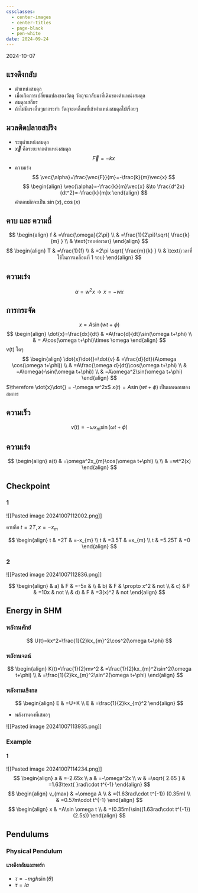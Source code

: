 ```yaml
---
cssclasses:
  - center-images
  - center-titles
  - page-black
  - pen-white
date: 2024-09-24
---
```

2024-10-07

## แรงดึงกลับ

- ตำแหน่งสมดุล
- เมื่อเกิดการเปลี่ยนแปลงของวัตถุ วัตถุจะกลับมาที่เดิมของตำแหน่งสมดุล
- สมดุลเสถียร
- ถ้าไม่มีแรงอื่นๆมากระทำ วัตถุจะเคลื่อนที่เข้าตำแหน่งสมดุลไปเรื่อยๆ

## มวลติดปลายสปริง
- ระบุตำแหน่งสมดุล
- $\vec{x}$ คือระยะจากตำแหน่งสมดุล
$$
\vec{F}=-kx
$$
- ความเร่ง
$$
\vec{\alpha}=\frac{\vec{F}}{m}=-\frac{k}{m}\vec{x}
$$
$$
\begin{align}
\vec{\alpha}=-\frac{k}{m}\vec{x} &\to \frac{d^2x}{dt^2}=-\frac{k}{m}x
\end{align}
$$
คำตอบมักจะเป็น $\sin (x),\cos(x)$

## คาบ และ ความถี่
$$
\begin{align}
f & =\frac{\omega}{2\pi} \\
 & =\frac{1}{2\pi}\sqrt{ \frac{k}{m} } \\
 & \text{รอบต่อเวลา}
\end{align}
$$
$$
\begin{align}
T & =\frac{1}{f} \\
 & =2\pi \sqrt{ \frac{m}{k} } \\
 & \text{เวลาที่ใช้ในการเคลื่อนที่ 1 รอบ}
\end{align}
$$

## ความเร่ง
$$
\alpha=w^2x \to x=-wx
$$
## การกระจัด
$$
x=A\sin(wt+\phi)
$$
$$
\begin{align}
\dot{x}=\frac{dx}{dt} & =A\frac{d}{dt}\sin(\omega t+\phi) \\
 & = A\cos(\omega t+\phi)\times \omega 
\end{align}
$$
v(t) ใดๆ
$$
\begin{align}
\dot{x}\dot{}=\dot{v} & =\frac{d}{dt}(A\omega \cos(\omega t+\phi)) \\
 & =A\frac{\omega d}{dt}\cos(\omega t+\phi) \\
 & =A\omega(-\sin(\omega t+\phi)) \\
 & =A\omega^2\sin(\omega t+\phi)
\end{align}
$$
$\therefore \dot{x}\dot{} = -\omega w^2x$
$x(t)=A\sin(wt+\phi)$ เป็นผลเฉลบของสมการ

## ความเร็ว
$$
v(t)=-\omega x_{m}\sin(\omega t+\phi)
$$
## ความเร่ง
$$
\begin{align}
a(t) & =\omega^2x_{m}\cos(\omega t+\phi) \\ \\
 & =wt^2(x)
\end{align}
$$
## Checkpoint
### 1
![[Pasted image 20241007112002.png]]

คาบคือ $t=2T,x=-x_{m}$

$$
\begin{align}
t & =2T  & =-x_{m} \\
t & =3.5T  & =x_{m} \\
t & =5.25T & =0
\end{align}
$$

### 2
![[Pasted image 20241007112836.png]]

$$
\begin{align}
 & a) & F & =-5x &  \\
 & b)  & F & \propto x^2  & not \\
 & c)  & F & =10x & not \\
 & d)  & F & =3(x)^2 & not
\end{align}
$$

## Energy in SHM

### พลังานศักย์
$$
U(t)=kx^2=\frac{1}{2}kx_{m}^2\cos^2(\omega t+\phi)
$$

### พลังานจลน์
$$
\begin{align}
K(t)=\frac{1}{2}mv^2 & =\frac{1}{2}kx_{m}^2\sin^2(\omega t+\phi) \\
 & =\frac{1}{2}kx_{m}^2\sin^2(\omega t+\phi)
\end{align}
$$

### พลังงานเชิงกล
$$
\begin{align}
E & =U+K \\
E & =\frac{1}{2}kx_{m}^2
\end{align}
$$
- พลังงานคงที่เสมอๆ

![[Pasted image 20241007113935.png]]

### Example
#### 1
![[Pasted image 20241007114234.png]]
$$
\begin{align}
a & =-2.65x \\
a  & =-\omega^2x \\
w & =\sqrt{ 2.65 }  & =1.63\text{ }rad\cdot t^{-1}
\end{align}
$$
$$
\begin{align}
v_{max} & =\omega A \\
 & =(1.63rad\cdot t^{-1}) (0.35m) \\
 & =0.57m\cdot t^{-1}
\end{align}
$$
$$
\begin{align}
x & =A\sin \omega t \\
 & =(0.35m)\sin((1.63rad\cdot t^{-1})(2.5s))
\end{align}
$$
## Pendulums

### Physical Pendulum

#### แรงดึงกลับและทอร์ก
- $\tau =-mgh\sin(\theta)$
- $\tau=Ia$

